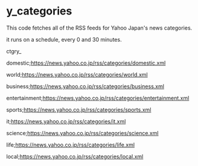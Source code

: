 # y_categories

This code fetches all of the RSS feeds for Yahoo Japan's news categories.

it runs on a schedule, every 0 and 30 minutes.

ctgry_

domestic;https://news.yahoo.co.jp/rss/categories/domestic.xml

world;https://news.yahoo.co.jp/rss/categories/world.xml

business;https://news.yahoo.co.jp/rss/categories/business.xml

entertainment;https://news.yahoo.co.jp/rss/categories/entertainment.xml

sports;https://news.yahoo.co.jp/rss/categories/sports.xml

it;https://news.yahoo.co.jp/rss/categories/it.xml

science;https://news.yahoo.co.jp/rss/categories/science.xml

life;https://news.yahoo.co.jp/rss/categories/life.xml

local;https://news.yahoo.co.jp/rss/categories/local.xml
